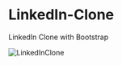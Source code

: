 # LinkedIn-Clone
LinkedIn Clone with Bootstrap 

![LinkedInClone](https://user-images.githubusercontent.com/12809979/132096413-408aa88e-961b-490c-bd25-ca0f93f3814d.png)
